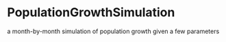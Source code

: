 # PopulationGrowthSimulation
a month-by-month simulation of population growth given a few parameters
